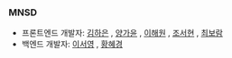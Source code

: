 ### MNSD
- 프론트엔드 개발자: [김하은](https://github.com/rlagkdms) , [양가윤](https://github.com/rkdbs) , [이해원](https://github.com/haewon1106) , [조서현](https://github.com/csh1203) , [최보람](https://github.com/bhark065)
- 백엔드 개발자: [이서영](https://github.com/seoyoung1276) , [황혜경](https://github.com/hyeg0121)
